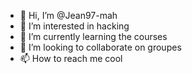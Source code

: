 - 👋 Hi, I’m @Jean97-mah
- 👀 I’m interested in hacking
- 🌱 I’m currently learning the courses
- 💞️ I’m looking to collaborate on groupes
- 📫 How to reach me cool

<!---
Jean97-mah/Jean97-mah is a ✨ special ✨ repository because its `README.md` (this file) appears on your GitHub profile.
You can click the Preview link to take a look at your changes.
--->
